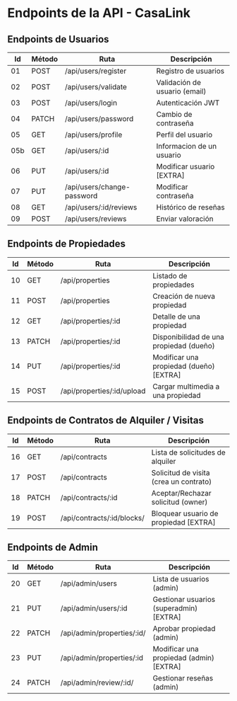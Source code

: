 # Endpoints de la API - CasaLink

## Endpoints de Usuarios

| Id  | Método | Ruta                       | Descripción                   |
| --- | ------ | -------------------------- | ----------------------------- |
| 01  | POST   | /api/users/register        | Registro de usuarios          |
| 02  | POST   | /api/users/validate        | Validación de usuario (email) |
| 03  | POST   | /api/users/login           | Autenticación JWT             |
| 04  | PATCH  | /api/users/password        | Cambio de contraseña          |
| 05  | GET    | /api/users/profile         | Perfil del usuario            |
| 05b | GET    | /api/users/:id             | Informacion de un usuario     |
| 06  | PUT    | /api/users/:id             | Modificar usuario [EXTRA]     |
| 07  | PUT    | /api/users/change-password | Modificar contraseña          |
| 08  | GET    | /api/users/:id/reviews     | Histórico de reseñas          |
| 09  | POST   | /api/users/reviews         | Enviar valoración             |

## Endpoints de Propiedades

| Id  | Método | Ruta                       | Descripción                             |
| --- | ------ | -------------------------- | --------------------------------------- |
| 10  | GET    | /api/properties            | Listado de propiedades                  |
| 11  | POST   | /api/properties            | Creación de nueva propiedad             |
| 12  | GET    | /api/properties/:id        | Detalle de una propiedad                |
| 13  | PATCH  | /api/properties/:id        | Disponibilidad de una propiedad (dueño) |
| 14  | PUT    | /api/properties/:id        | Modificar una propiedad (dueño) [EXTRA] |
| 15  | POST   | /api/properties/:id/upload | Cargar multimedia a una propiedad       |

## Endpoints de Contratos de Alquiler / Visitas

| Id  | Método | Ruta                       | Descripción                            |
| --- | ------ | -------------------------- | -------------------------------------- |
| 16  | GET    | /api/contracts             | Lista de solicitudes de alquiler       |
| 17  | POST   | /api/contracts             | Solicitud de visita (crea un contrato) |
| 18  | PATCH  | /api/contracts/:id         | Aceptar/Rechazar solicitud (owner)     |
| 19  | POST   | /api/contracts/:id/blocks/ | Bloquear usuario de propiedad [EXTRA]  |

## Endpoints de Admin

| Id  | Método | Ruta                       | Descripción                             |
| --- | ------ | -------------------------- | --------------------------------------- |
| 20  | GET    | /api/admin/users           | Lista de usuarios (admin)               |
| 21  | PUT    | /api/admin/users/:id       | Gestionar usuarios (superadmin) [EXTRA] |
| 22  | PATCH  | /api/admin/properties/:id/ | Aprobar propiedad (admin)               |
| 23  | PUT    | /api/admin/properties/:id  | Modificar una propiedad (admin) [EXTRA] |
| 24  | PATCH  | /api/admin/review/:id/     | Gestionar reseñas (admin)               |
